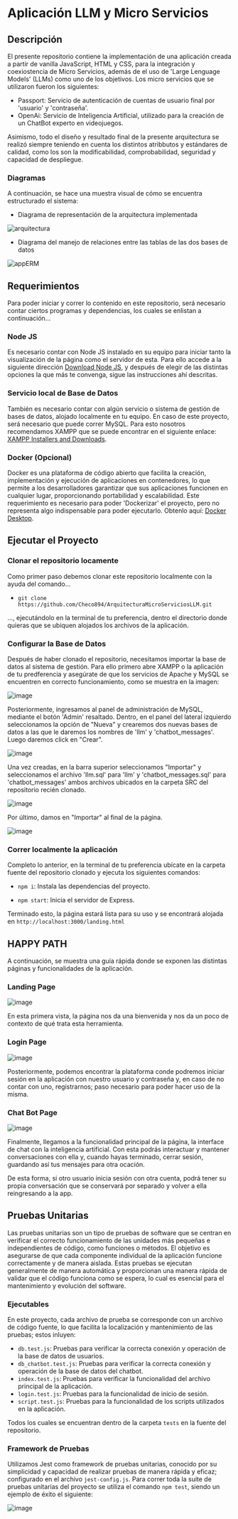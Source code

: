 # Aplicación LLM y Micro Servicios

## Descripción

El presente repositorio contiene la implementación de una aplicación creada a partir de vanilla JavaScript, HTML y CSS, para la integración y coexiostencia de Micro Servicios, además de el uso de 'Large Lenguage Models' (LLMs) como uno de los objetivos. Los micro servicios que se utilizaron fueron los siguientes:

- Passport: Servicio de autenticación de cuentas de usuario final por 'usuario' y 'contraseña'.
- OpenAi: Servicio de Inteligencia Artificial, utilizado para la creación de un ChatBot experto en videojuegos.

Asimismo, todo el diseño y resultado final de la presente arquitectura se realizó siempre teniendo en cuenta los distintos atribbutos y estándares de calidad, como los son la modificabilidad, comprobabilidad, seguridad y capacidad de despliegue. 

### Diagramas

A continuación, se hace una muestra visual de cómo se encuentra estructurado el sistema:

- Diagrama de representación de la arquitectura implementada

![arquitectura](https://github.com/Checo894/ArquitecturaMicroServiciosLLM/assets/128638772/dc8e57dc-3ca1-4c31-82cf-0e38229dace0)

- Diagrama del manejo de relaciones entre las tablas de las dos bases de datos

![appERM](https://github.com/Checo894/ArquitecturaMicroServiciosLLM/assets/128638772/3dd4c2e2-1178-4a37-ba8e-1c1ed1df789f)

## Requerimientos

Para poder iniciar y correr lo contenido en este repositorio, será necesario contar ciertos programas y dependencias, los cuales se enlistan a continuación...

### Node JS

Es necesario contar con Node JS instalado en su equipo para iniciar tanto la visualización de la página como el servidor de esta. Para ello accede a la siguiente dirección [Download Node JS](https://nodejs.org/en/download/package-manager), y después de elegir de las distintas opciones la que más te convenga, sigue las instrucciones ahí descritas.

### Servicio local de Base de Datos 

También es necesario contar con algún servicio o sistema de gestión de bases de datos, alojado localmente en tu equipo. En caso de este proyecto, será necesario que puede correr MySQL. Para esto nosotros recomendamos XAMPP que se puede encontrar en el siguiente enlace: [XAMPP Installers and Downloads](https://www.apachefriends.org/es/index.html).

### Docker (Opcional)

Docker es una plataforma de código abierto que facilita la creación, implementación y ejecución de aplicaciones en contenedores, lo que permite a los desarrolladores garantizar que sus aplicaciones funcionen en cualquier lugar, proporcionando portabilidad y escalabilidad. Este requerimiento es necesario para poder 'Dockerizar' el proyecto, pero no representa algo indispensable para poder ejecutarlo. Obtenlo aquí: [Docker Desktop](https://www.docker.com/products/docker-desktop/).

## Ejecutar el Proyecto

### Clonar el repositorio locamente

Como primer paso debemos clonar este repositorio localmente con la ayuda del comando...

- `git clone https://github.com/Checo894/ArquitecturaMicroServiciosLLM.git`

..., ejecutándolo en la terminal de tu preferencia, dentro el directorio donde quieras que se ubiquen alojados los archivos de la aplicación. 

### Configurar la Base de Datos

Después de haber clonado el repositorio, necesitamos importar la base de datos al sistema de gestión. Para ello primero abre XAMPP o la aplicación de tu predferencia y asegúrate de que los servicios de Apache y MySQL se encuentren en correcto funcionamiento, como se muestra en la imagen:

![image](https://github.com/pizzerolaa/Aplicacion-MVC/assets/128638772/a82ba355-6b8a-4f82-a11c-e194d3ff97a9)

Posteriormente, ingresamos al panel de administración de MySQL, mediante el botón 'Admin' resaltado. Dentro, en el panel del lateral izquierdo seleccionamos la opción de "Nueva" y crearemos dos nuevas bases de datos a las que le daremos los nombres de 'llm' y 'chatbot_messages'. Luego daremos click en "Crear".

![image](https://github.com/Checo894/ArquitecturaMicroServiciosLLM/assets/128638772/7e641adb-6f01-458c-b4da-bea0714196ba)

Una vez creadas, en la barra superior seleccionamos "Importar" y seleccionamos el archivo 'llm.sql' para 'llm' y 'chatbot_messages.sql' para 'chatbot_messages' ambos archivos ubicados en la carpeta SRC del repositorio recién clonado.

![image](https://github.com/Checo894/ArquitecturaMicroServiciosLLM/assets/128638772/d3762390-b9f5-40b7-a987-f93cb18b7228)

Por último, damos en "Importar" al final de la página.

![image](https://github.com/pizzerolaa/Aplicacion-MVC/assets/128638772/a1fc1d23-d6eb-4cd7-8a24-b64d7571ba54)

### Correr localmente la aplicación

Completo lo anterior, en la terminal de tu preferencia ubícate en la carpeta fuente del repositorio clonado y ejecuta los siguientes comandos:

- `npm i`: Instala las dependencias del proyecto.

- `npm start`: Inicia el servidor de Express.

Terminado esto, la página estará lista para su uso y se encontrará alojada en `http://localhost:3000/landing.html`

## HAPPY PATH

A continuación, se muestra una guía rápida donde se exponen las distintas páginas y funcionalidades de la aplicación.

### Landing Page

![image](https://github.com/Checo894/ArquitecturaMicroServiciosLLM/assets/128638772/22788d0b-a1f5-46f3-9332-96a075e4e706)

En esta primera vista, la página nos da una bienvenida y nos da un poco de contexto de qué trata esta herramienta.

### Login Page

![image](https://github.com/Checo894/ArquitecturaMicroServiciosLLM/assets/128638772/35852a6a-b715-44e7-9910-1d22b5c77501)

Posteriormente, podemos encontrar la plataforma conde podremos iniciar sesión en la aplicación con nuestro usuario y contraseña y, en caso de no contar con uno, registrarnos; paso necesario para poder hacer uso de la misma.

### Chat Bot Page

![image](https://github.com/Checo894/ArquitecturaMicroServiciosLLM/assets/128638772/1a298922-f4b2-46f0-bb60-6ad7c8d3b4a4)

Finalmente, llegamos a la funcionalidad principal de la página, la interface de chat con la inteligencia artificial. Con esta podrás interactuar y mantener conversaciones con ella y, cuando hayas terminado, cerrar sesión, guardando así tus mensajes para otra ocación. 

De esta forma, si otro usuario inicia sesión con otra cuenta, podrá tener su propia conversación que se conservará por separado y volver a ella reingresando a la app.

## Pruebas Unitarias

Las pruebas unitarias son un tipo de pruebas de software que se centran en verificar el correcto funcionamiento de las unidades más pequeñas e independientes de código, como funciones o métodos. El objetivo es asegurarse de que cada componente individual de la aplicación funcione correctamente y de manera aislada. Estas pruebas se ejecutan generalmente de manera automática y proporcionan una manera rápida de validar que el código funciona como se espera, lo cual es esencial para el mantenimiento y evolución del software.

### Ejecutables

En este proyecto, cada archivo de prueba se corresponde con un archivo de código fuente, lo que facilita la localización y mantenimiento de las pruebas; estos inluyen:

- `db.test.js`: Pruebas para verificar la correcta conexión y operación de la base de datos de usuarios.
- `db_chatbot.test.js`: Pruebas para verificar la correcta conexión y operación de la base de datos del chatbot.
- `index.test.js`: Pruebas para verificar la funcionalidad del archivo principal de la aplicación.
- `login.test.js`: Pruebas para la funcionalidad de inicio de sesión.
- `script.test.js`: Pruebas para la funcionalidad de los scripts utilizados en la aplicación.

Todos los cuales se encuentran dentro de la carpeta `tests` en la fuente del repositorio.

### Framework de Pruebas

Utilizamos Jest como framework de pruebas unitarias, conocido por su simplicidad y capacidad de realizar pruebas de manera rápida y eficaz; configurado en el archivo `jest-config.js`. Para correr toda la suite de  pruebas unitarias del proyecto se utiliza el comando `npm test`, siendo un ejemplo de éxito el siguiente:

![image](https://github.com/Checo894/ArquitecturaMicroServiciosLLM/assets/128638772/5e99685d-09f5-4deb-9b59-06269829fabd)


